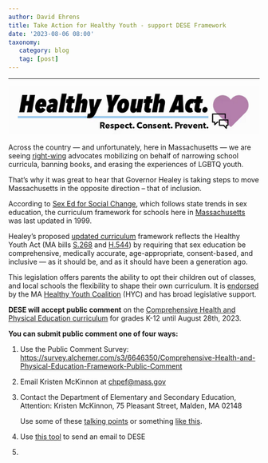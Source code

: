 ```yaml
---
author: David Ehrens
title: Take Action for Healthy Youth - support DESE Framework
date: '2023-08-06 08:00'
taxonomy:
   category: blog
   tag: [post]
---
```

---
 
![](act.png)

Across the country — and unfortunately, here in Massachusetts — we are seeing [right-wing](https://massinformedparents.substack.com/p/only-4-more-weeks-to-submit-your) advocates mobilizing on behalf of narrowing school curricula, banning books, and erasing the experiences of LGBTQ youth.

That’s why it was great to hear that Governor Healey is taking steps to move Massachusetts in the opposite direction – that of inclusion.

According to [Sex Ed for Social Change](https://siecus.org/), which follows state trends in sex education, the curriculum framework for schools here in [Massachusetts](https://siecus.org/state_profile/massachusetts-state-profile-23/) was last updated in 1999.

Healey’s proposed [updated curriculum](https://www.wbur.org/news/2023/06/27/maura-healey-massachusetts-sexual-education-curriculum-update-newsletter) framework reflects the Healthy Youth Act (MA bills [S.268](https://malegislature.gov/Bills/193/S268/Cosponsor) and [H.544](https://malegislature.gov/Bills/193/H544/Cosponsor)) by requiring that sex education be comprehensive, medically accurate, age-appropriate, consent-based, and inclusive — as it should be, and as it should have been a generation ago.

This legislation offers parents the ability to opt their children out of classes, and local schools the flexibility to shape their own curriculum. It is [endorsed](https://support.fenwayhealth.org/page/48547/action/1) by the MA [Healthy Youth Coalition](https://www.healthyyouthact.org/) (HYC) and has broad legislative support.

**DESE will accept public comment** on the [Comprehensive Health and Physical Education curriculum](https://www.doe.mass.edu/frameworks/health/2023-07-health-draft.pdf) for grades K-12 until August 28th, 2023.

**You can submit public comment one of four ways:**

1. Use the Public Comment Survey: https://survey.alchemer.com/s3/6646350/Comprehensive-Health-and-Physical-Education-Framework-Public-Comment

2. Email Kristen McKinnon at [chpef@mass.gov](mailto:chpef@mass.gov)

3. Contact the Department of Elementary and Secondary Education, Attention: Kristen McKinnon, 75 Pleasant Street, Malden, MA 02148

   Use some of these [talking points](https://docs.google.com/document/d/1HrPo6triUMe7c4DOcG7RCDr02kD8bKpeTKurlcBj2V8/edit) or something [like this](https://precaf.github.io/mailto/dese/letter.html).

4. Use [this tool](https://precaf.github.io/mailto/dese/) to send an email to DESE

5. 
